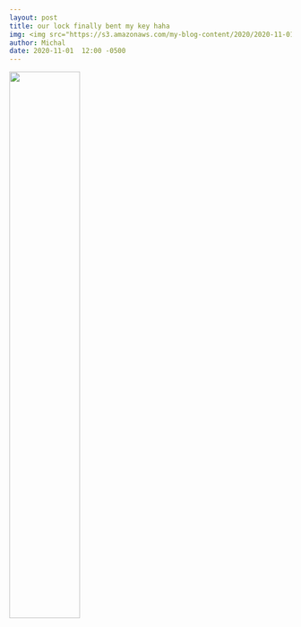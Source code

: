 ```yaml
---
layout: post
title: our lock finally bent my key haha
img: <img src="https://s3.amazonaws.com/my-blog-content/2020/2020-11-01-our-lock-finally-bent-my-key-haha/2020-11-01 19.39.56.jpg" width="25%">
author: Michal
date: 2020-11-01  12:00 -0500
---
```


     
<img src="https://s3.amazonaws.com/my-blog-content/2020/2020-11-01-our-lock-finally-bent-my-key-haha/2020-11-01 19.39.56.jpg" width="50%">
